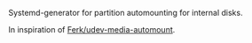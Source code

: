 Systemd-generator for partition automounting for internal disks.

In inspiration of [Ferk/udev-media-automount](https://github.com/Ferk/udev-media-automount).